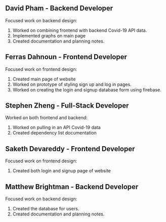 ## David Pham - Backend Developer
Focused work on backend design:
  1. Worked on combining frontend with backend Covid-19 API data.
  2. Implemented graphs on main page
  3. Created documentation and planning notes.


## Ferras Dahnoun - Frontend Developer
Focused work on frontend design:
  1. Created main page of website
  2. Worked on prototype of styling sign up and log in pages.
  3. Worked on creating the login and signup database form using firebase.


## Stephen Zheng - Full-Stack Developer
Worked on both frontend and backend:
  1. Worked on pulling in an API Covid-19 data
  2. Created dependency list documentation


## Saketh Devareddy - Frontend Developer
Focused work on frontend design:
  1. Created both login and signup page of website


## Matthew Brightman - Backend Developer
Focused work on backend design:
  1. Created the database for users.
  2. Created documentation and planning notes.
